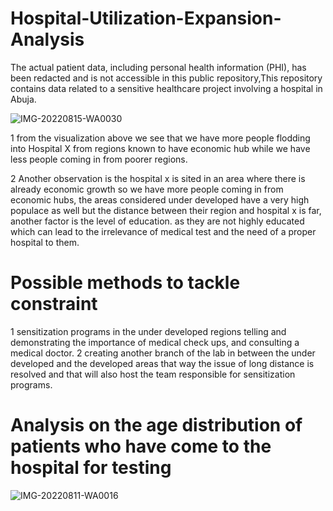 # Hospital-Utilization-Expansion-Analysis
The actual patient data, including personal health information (PHI), has been redacted and is not accessible in this public repository,This repository contains data related to a sensitive healthcare project involving a hospital in Abuja.

![IMG-20220815-WA0030](https://github.com/abayomi-hayes/Hospital-Utilization-Expansion-Analysis/assets/119630129/78767969-50dd-4303-8b02-41ddc4cece62)

1 from the visualization above we see that we have more people flodding into Hospital X from regions known to have economic hub while we have less people coming in from poorer regions.

2 Another observation is the hospital x is sited in an area where there is already economic growth so we have more people coming in from economic hubs,  the areas considered under developed have a very high populace as well but the distance between their region and hospital x is far, another factor is the level of education. as they are not highly educated which can lead to the irrelevance of medical test and the need of a proper hospital to them.

# Possible methods to tackle constraint
1 sensitization programs in the under developed regions telling and demonstrating the importance of medical check ups, and consulting a medical doctor.
2 creating another branch of the lab in between the under developed and the developed areas that way the issue of long  distance is resolved and that will also host the team responsible for sensitization programs.

 # Analysis on  the age distribution of patients who have come to the hospital for testing 
 
 ![IMG-20220811-WA0016](https://github.com/abayomi-hayes/Hospital-Utilization-Expansion-Analysis/assets/119630129/ae820939-abc0-4a2f-b218-b6f7fe687ddf)




